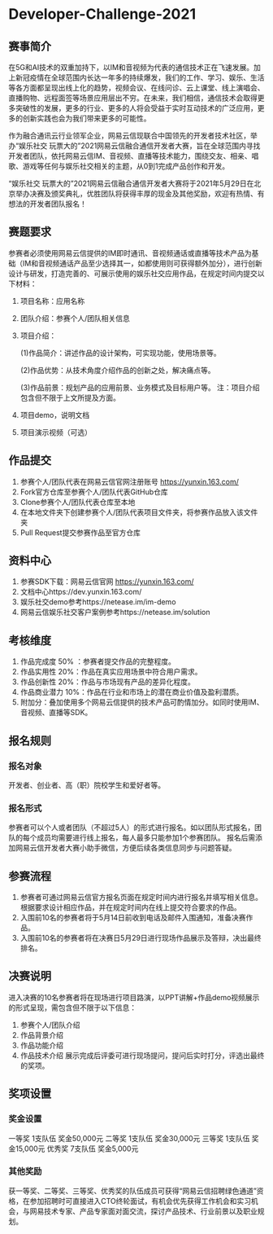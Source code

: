 # Developer-Challenge-2021
## 赛事简介
在5G和AI技术的双重加持下，以IM和音视频为代表的通信技术正在飞速发展。加上新冠疫情在全球范围内长达一年多的持续爆发，我们的工作、学习、娱乐、生活等各方面都呈现出线上化的趋势，视频会议、在线问诊、云上课堂、线上演唱会、直播购物、远程面签等场景应用层出不穷。在未来，我们相信，通信技术会取得更多突破性的发展，更多的行业、更多的人将会受益于实时互动技术的广泛应用，更多的创新实践也会为我们带来更多的可能性。

作为融合通讯云行业领军企业，网易云信现联合中国领先的开发者技术社区，举办“娱乐社交 玩票大的”2021网易云信融合通信开发者大赛，旨在全球范围内寻找开发者团队，依托网易云信IM、音视频、直播等技术能力，围绕交友、相亲、唱歌、游戏等任何与娱乐社交相关的主题，从0到1完成产品创作和开发。

“娱乐社交 玩票大的”2021网易云信融合通信开发者大赛将于2021年5月29日在北京举办决赛及颁奖典礼，优胜团队将获得丰厚的现金及其他奖励，欢迎有热情、有想法的开发者团队报名！

## 赛题要求
参赛者必须使用网易云信提供的IM即时通讯、音视频通话或直播等技术产品为基础（IM和音视频通话产品至少选择其一，如都使用则可获得额外加分），进行创新设计与研发，打造完善的、可展示使用的娱乐社交应用作品，在规定时间内提交以下材料：
1. 项目名称：应用名称
2. 团队介绍：参赛个人/团队相关信息
3. 项目介绍：

   (1)作品简介：讲述作品的设计架构，可实现功能，使用场景等。

   (2)作品优势：从技术角度介绍作品的创新之处，解决痛点等。

   (3)作品前景：规划产品的应用前景、业务模式及目标用户等。
注：项目介绍包含但不限于上文所提及方面。
4. 项目demo，说明文档
5. 项目演示视频（可选）
## 作品提交
1. 参赛个人/团队代表在网易云信官网注册账号 https://yunxin.163.com/
2. Fork官方仓库至参赛个人/团队代表GitHub仓库
3. Clone参赛个人/团队代表仓库至本地
4. 在本地文件夹下创建参赛个人/团队代表项目文件夹，将参赛作品放入该文件夹
5. Pull Request提交参赛作品至官方仓库
## 资料中心
1. 参赛SDK下载：网易云信官网 https://yunxin.163.com/
2. 文档中心https://dev.yunxin.163.com/
3. 娱乐社交demo参考https://netease.im/im-demo
4. 网易云信娱乐社交客户案例参考https://netease.im/solution
## 考核维度
1. 作品完成度 50% ：参赛者提交作品的完整程度。
2. 作品实用性 20%：作品在真实应用场景中符合用户需求。
3. 作品创新性 20%：作品与市场现有产品的差异化程度。
4. 作品商业潜力 10%：作品在行业和市场上的潜在商业价值及盈利潜质。
5. 附加分：叠加使用多个网易云信提供的技术产品可酌情加分。如同时使用IM、音视频、直播等SDK。
## 报名规则
### 报名对象
开发者、创业者、高（职）院校学生和爱好者等。
### 报名形式
参赛者可以个人或者团队（不超过5人）的形式进行报名。如以团队形式报名，团队的每个成员均需要进行线上报名，每人最多只能参加1个参赛团队。
报名后需添加网易云信开发者大赛小助手微信，方便后续各类信息同步与问题答疑。
## 参赛流程
1. 参赛者可通过网易云信官方报名页面在规定时间内进行报名并填写相关信息。根据要求设计相应作品，并在规定时间内在线上提交符合要求的作品。
2. 入围前10名的参赛者将于5月14日前收到电话及邮件入围通知，准备决赛作品。
3. 入围前10名的参赛者将在决赛日5月29日进行现场作品展示及答辩，决出最终排名。
## 决赛说明
进入决赛的10名参赛者将在现场进行项目路演，以PPT讲解+作品demo视频展示的形式呈现，需包含但不限于以下信息：
1. 参赛个人/团队介绍
2. 作品背景介绍
3. 作品功能介绍
4. 作品技术介绍
展示完成后评委可进行现场提问，提问后实时打分，评选出最终的奖项。

## 奖项设置
### 奖金设置
一等奖 1支队伍 奖金50,000元
二等奖 1支队伍 奖金30,000元
三等奖 1支队伍 奖金15,000元
优秀奖 7支队伍 奖金5,000元
### 其他奖励
获一等奖、二等奖、三等奖、优秀奖的队伍成员可获得“网易云信招聘绿色通道”资格，在参加招聘时可直接进入CTO终轮面试，有机会优先获得工作机会和实习机会，与网易技术专家、产品专家面对面交流，探讨产品技术、行业前景以及职业规划。
